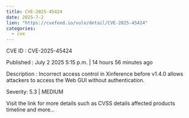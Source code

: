 ```yaml
--- 
title: CVE-2025-45424
date: 2025-7-2
lien: "https://cvefeed.io/vuln/detail/CVE-2025-45424"
categories:
  - cve
---
```


CVE ID : CVE-2025-45424

Published :  July 2
2025
5:15 p.m. | 14 hours
56 minutes ago

Description : Incorrect access control in Xinference before v1.4.0 allows attackers to access the Web GUI without authentication.

Severity: 5.3 | MEDIUM

Visit the link for more details
such as CVSS details
affected products
timeline
and more...
